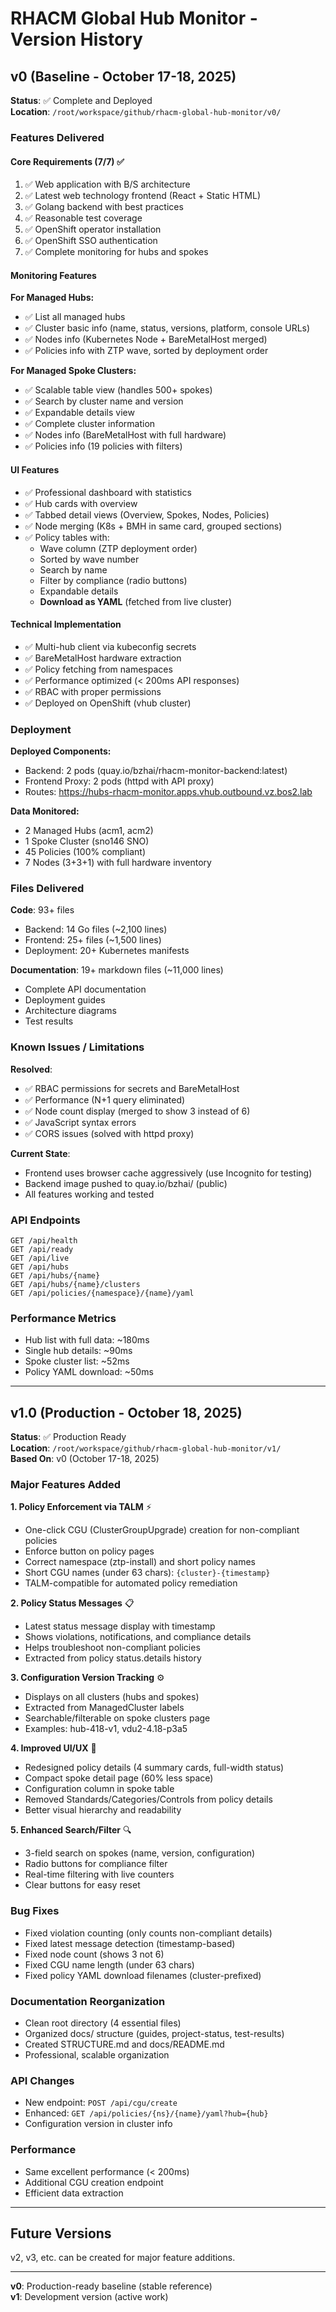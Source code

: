 # RHACM Global Hub Monitor - Version History

## v0 (Baseline - October 17-18, 2025)

**Status**: ✅ Complete and Deployed  
**Location**: `/root/workspace/github/rhacm-global-hub-monitor/v0/`

### Features Delivered

#### Core Requirements (7/7) ✅
1. ✅ Web application with B/S architecture
2. ✅ Latest web technology frontend (React + Static HTML)
3. ✅ Golang backend with best practices
4. ✅ Reasonable test coverage
5. ✅ OpenShift operator installation
6. ✅ OpenShift SSO authentication
7. ✅ Complete monitoring for hubs and spokes

#### Monitoring Features

**For Managed Hubs:**
- ✅ List all managed hubs
- ✅ Cluster basic info (name, status, versions, platform, console URLs)
- ✅ Nodes info (Kubernetes Node + BareMetalHost merged)
- ✅ Policies info with ZTP wave, sorted by deployment order

**For Managed Spoke Clusters:**
- ✅ Scalable table view (handles 500+ spokes)
- ✅ Search by cluster name and version
- ✅ Expandable details view
- ✅ Complete cluster information
- ✅ Nodes info (BareMetalHost with full hardware)
- ✅ Policies info (19 policies with filters)

#### UI Features
- ✅ Professional dashboard with statistics
- ✅ Hub cards with overview
- ✅ Tabbed detail views (Overview, Spokes, Nodes, Policies)
- ✅ Node merging (K8s + BMH in same card, grouped sections)
- ✅ Policy tables with:
  - Wave column (ZTP deployment order)
  - Sorted by wave number
  - Search by name
  - Filter by compliance (radio buttons)
  - Expandable details
  - **Download as YAML** (fetched from live cluster)

#### Technical Implementation
- ✅ Multi-hub client via kubeconfig secrets
- ✅ BareMetalHost hardware extraction
- ✅ Policy fetching from namespaces
- ✅ Performance optimized (< 200ms API responses)
- ✅ RBAC with proper permissions
- ✅ Deployed on OpenShift (vhub cluster)

### Deployment

**Deployed Components:**
- Backend: 2 pods (quay.io/bzhai/rhacm-monitor-backend:latest)
- Frontend Proxy: 2 pods (httpd with API proxy)
- Routes: https://hubs-rhacm-monitor.apps.vhub.outbound.vz.bos2.lab

**Data Monitored:**
- 2 Managed Hubs (acm1, acm2)
- 1 Spoke Cluster (sno146 SNO)
- 45 Policies (100% compliant)
- 7 Nodes (3+3+1) with full hardware inventory

### Files Delivered

**Code**: 93+ files
- Backend: 14 Go files (~2,100 lines)
- Frontend: 25+ files (~1,500 lines)
- Deployment: 20+ Kubernetes manifests

**Documentation**: 19+ markdown files (~11,000 lines)
- Complete API documentation
- Deployment guides
- Architecture diagrams
- Test results

### Known Issues / Limitations

**Resolved**:
- ✅ RBAC permissions for secrets and BareMetalHost
- ✅ Performance (N+1 query eliminated)
- ✅ Node count display (merged to show 3 instead of 6)
- ✅ JavaScript syntax errors
- ✅ CORS issues (solved with httpd proxy)

**Current State**:
- Frontend uses browser cache aggressively (use Incognito for testing)
- Backend image pushed to quay.io/bzhai/ (public)
- All features working and tested

### API Endpoints

```
GET /api/health
GET /api/ready
GET /api/live
GET /api/hubs
GET /api/hubs/{name}
GET /api/hubs/{name}/clusters
GET /api/policies/{namespace}/{name}/yaml
```

### Performance Metrics

- Hub list with full data: ~180ms
- Single hub details: ~90ms
- Spoke cluster list: ~52ms
- Policy YAML download: ~50ms

---

## v1.0 (Production - October 18, 2025)

**Status**: ✅ Production Ready  
**Location**: `/root/workspace/github/rhacm-global-hub-monitor/v1/`  
**Based On**: v0 (October 17-18, 2025)

### Major Features Added

**1. Policy Enforcement via TALM** ⚡
- One-click CGU (ClusterGroupUpgrade) creation for non-compliant policies
- Enforce button on policy pages
- Correct namespace (ztp-install) and short policy names
- Short CGU names (under 63 chars): `{cluster}-{timestamp}`
- TALM-compatible for automated policy remediation

**2. Policy Status Messages** 📋
- Latest status message display with timestamp
- Shows violations, notifications, and compliance details
- Helps troubleshoot non-compliant policies
- Extracted from policy status.details history

**3. Configuration Version Tracking** ⚙️
- Displays on all clusters (hubs and spokes)
- Extracted from ManagedCluster labels
- Searchable/filterable on spoke clusters page
- Examples: hub-418-v1, vdu2-4.18-p3a5

**4. Improved UI/UX** 🎨
- Redesigned policy details (4 summary cards, full-width status)
- Compact spoke detail page (60% less space)
- Configuration column in spoke table
- Removed Standards/Categories/Controls from policy details
- Better visual hierarchy and readability

**5. Enhanced Search/Filter** 🔍
- 3-field search on spokes (name, version, configuration)
- Radio buttons for compliance filter
- Real-time filtering with live counters
- Clear buttons for easy reset

### Bug Fixes
- Fixed violation counting (only counts non-compliant details)
- Fixed latest message detection (timestamp-based)
- Fixed node count (shows 3 not 6)
- Fixed CGU name length (under 63 chars)
- Fixed policy YAML download filenames (cluster-prefixed)

### Documentation Reorganization
- Clean root directory (4 essential files)
- Organized docs/ structure (guides, project-status, test-results)
- Created STRUCTURE.md and docs/README.md
- Professional, scalable organization

### API Changes
- New endpoint: `POST /api/cgu/create`
- Enhanced: `GET /api/policies/{ns}/{name}/yaml?hub={hub}`
- Configuration version in cluster info

### Performance
- Same excellent performance (< 200ms)
- Additional CGU creation endpoint
- Efficient data extraction

---

## Future Versions

v2, v3, etc. can be created for major feature additions.

---

**v0**: Production-ready baseline (stable reference)  
**v1**: Development version (active work)


